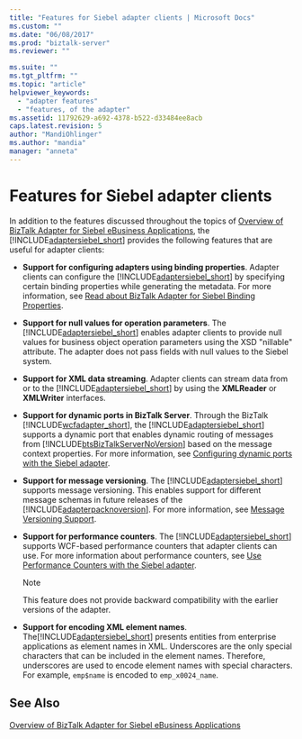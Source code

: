 ```yaml
---
title: "Features for Siebel adapter clients | Microsoft Docs"
ms.custom: ""
ms.date: "06/08/2017"
ms.prod: "biztalk-server"
ms.reviewer: ""

ms.suite: ""
ms.tgt_pltfrm: ""
ms.topic: "article"
helpviewer_keywords: 
  - "adapter features"
  - "features, of the adapter"
ms.assetid: 11792629-a692-4378-b522-d33484ee8acb
caps.latest.revision: 5
author: "MandiOhlinger"
ms.author: "mandia"
manager: "anneta"
---
```

# Features for Siebel adapter clients
In addition to the features discussed throughout the topics of [Overview of BizTalk Adapter for Siebel eBusiness Applications](../../adapters-and-accelerators/adapter-siebel/overview-of-biztalk-adapter-for-siebel-ebusiness-applications.md), the [!INCLUDE[adaptersiebel_short](../../includes/adaptersiebel-short-md.md)] provides the following features that are useful for adapter clients:  
  
-   **Support for configuring adapters using binding properties**. Adapter clients can configure the [!INCLUDE[adaptersiebel_short](../../includes/adaptersiebel-short-md.md)] by specifying certain binding properties while generating the metadata. For more information, see [Read about BizTalk Adapter for Siebel Binding Properties](../../adapters-and-accelerators/adapter-siebel/read-about-biztalk-adapter-for-siebel-binding-properties.md).  
  
-   **Support for null values for operation parameters**. The [!INCLUDE[adaptersiebel_short](../../includes/adaptersiebel-short-md.md)] enables adapter clients to provide null values for business object operation parameters using the XSD "nillable" attribute. The adapter does not pass fields with null values to the Siebel system.  
  
-   **Support for XML data streaming**. Adapter clients can stream data from or to the [!INCLUDE[adaptersiebel_short](../../includes/adaptersiebel-short-md.md)] by using the **XMLReader** or **XMLWriter** interfaces.  
  
-   **Support for dynamic ports in BizTalk Server**. Through the BizTalk [!INCLUDE[wcfadapter_short](../../includes/wcfadapter-short-md.md)], the [!INCLUDE[adaptersiebel_short](../../includes/adaptersiebel-short-md.md)] supports a dynamic port that enables dynamic routing of messages from [!INCLUDE[btsBizTalkServerNoVersion](../../includes/btsbiztalkservernoversion-md.md)] based on the message context properties. For more information, see [Configuring dynamic ports with the Siebel adapter](../../adapters-and-accelerators/adapter-siebel/configure-dynamic-ports-with-the-siebel-adapter.md).  
  
-   **Support for message versioning**. The [!INCLUDE[adaptersiebel_short](../../includes/adaptersiebel-short-md.md)] supports message versioning. This enables support for different message schemas in future releases of the [!INCLUDE[adapterpacknoversion](../../includes/adapterpacknoversion-md.md)]. For more information, see [Message Versioning Support](../../adapters-and-accelerators/adapter-siebel/message-versioning-support2.md).  
  
-   **Support for performance counters**. The [!INCLUDE[adaptersiebel_short](../../includes/adaptersiebel-short-md.md)] supports WCF-based performance counters that adapter clients can use. For more information about performance counters, see [Use Performance Counters with the Siebel adapter](../../adapters-and-accelerators/adapter-siebel/use-performance-counters-with-the-siebel-adapter.md).  
  
    > [!NOTE]
    >  This feature does not provide backward compatibility with the earlier versions of the adapter.  
  
-   **Support for encoding XML element names**. The[!INCLUDE[adaptersiebel_short](../../includes/adaptersiebel-short-md.md)] presents entities from enterprise applications as element names in XML. Underscores are the only special characters that can be included in the element names. Therefore, underscores are used to encode element names with special characters. For example, `emp$name` is encoded to `emp_x0024_name`.  
  
## See Also  
 [Overview of BizTalk Adapter for Siebel eBusiness Applications](../../adapters-and-accelerators/adapter-siebel/overview-of-biztalk-adapter-for-siebel-ebusiness-applications.md)